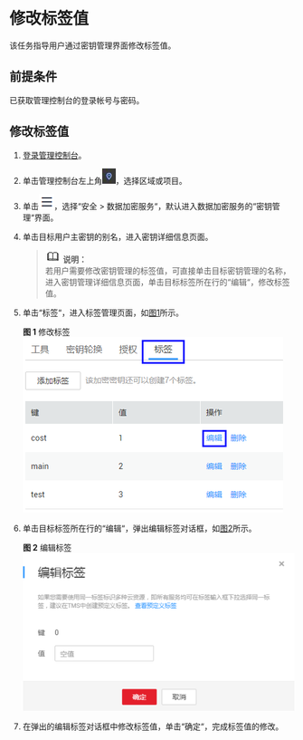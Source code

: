 # 修改标签值<a name="dew_01_0026"></a>

该任务指导用户通过密钥管理界面修改标签值。

## 前提条件<a name="se0da9788ade343bda4185c6a017a8d97"></a>

已获取管理控制台的登录帐号与密码。

## 修改标签值<a name="sd1817bef210540b2b4062385985a85df"></a>

1.  [登录管理控制台](https://console.huaweicloud.com)。
2.  单击管理控制台左上角![](figures/icon_region.png)，选择区域或项目。
3.  单击![](figures/icon-servicelist.png)，选择“安全  \>  数据加密服务“，默认进入数据加密服务的“密钥管理“界面。

1.  单击目标用户主密钥的别名，进入密钥详细信息页面。

    >![](public_sys-resources/icon-note.gif) **说明：**   
    >若用户需要修改密钥管理的标签值，可直接单击目标密钥管理的名称，进入密钥管理详细信息页面，单击目标标签所在行的“编辑“，修改标签值。  

2.  单击“标签“，进入标签管理页面，如[图1](#zh-cn_topic_0112947600_ff11132284da543c287ffa43f1b232c92)所示。

    **图 1**  修改标签<a name="zh-cn_topic_0112947600_ff11132284da543c287ffa43f1b232c92"></a>  
    ![](figures/修改标签.png "修改标签")

3.  单击目标标签所在行的“编辑“，弹出编辑标签对话框，如[图2](#fc21b4774073445f7a22f54789d517274)所示。

    **图 2**  编辑标签<a name="fc21b4774073445f7a22f54789d517274"></a>  
    ![](figures/编辑标签.png "编辑标签")

4.  在弹出的编辑标签对话框中修改标签值，单击“确定“，完成标签值的修改。

